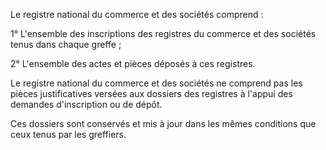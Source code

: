   

Le registre national du commerce et des sociétés comprend : 


  

  

1° L'ensemble des inscriptions des registres du commerce et des sociétés tenus dans chaque greffe ; 


  

  

2° L'ensemble des actes et pièces déposés à ces registres. 


  

  

Le registre national du commerce et des sociétés ne comprend pas les pièces justificatives versées aux dossiers des registres à l'appui des demandes d'inscription ou de dépôt. 


  

  

Ces dossiers sont conservés et mis à jour dans les mêmes conditions que ceux tenus par les greffiers.  




  
